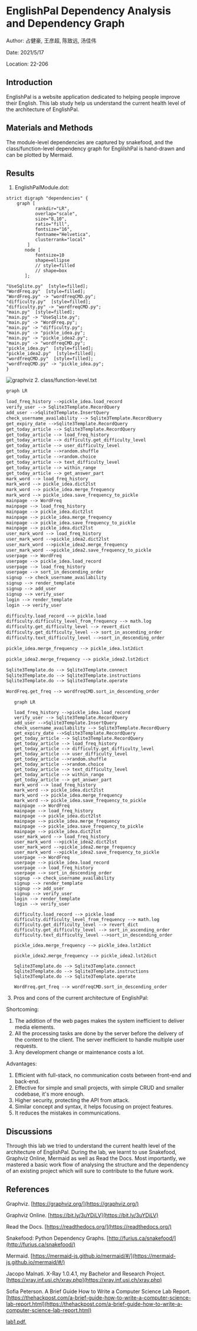 # EnglishPal Dependency Analysis and Dependency Graph

Author: 占健豪, 王彦超, 陈致远, 汤佳伟

Date: 2021/5/17

Location: 22-206

<div STYLE="page-break-after: always;"></div>

## Introduction

EnglishPal is a website application dedicated to helping people improve their English. This lab study help us understand the current health level of the architecture of EnglishPal.

## Materials and Methods

The module-level dependencies are captured by snakefood, and the class/function-level dependency graph for EnglilshPal is hand-drawn and can be plotted by Mermaid.

## Results

1. EnglishPalModule.dot:

``` linenums="1"
strict digraph "dependencies" {
    graph [
           rankdir="LR",
           overlap="scale",
           size="8,10",
           ratio="fill",
           fontsize="16",
           fontname="Helvetica",
           clusterrank="local"
        ]
       node [
           fontsize=10
           shape=ellipse
           // style=filled
           // shape=box
       ];
   
"UseSqlite.py"  [style=filled];
"WordFreq.py"  [style=filled];
"WordFreq.py" -> "wordfreqCMD.py";
"difficulty.py"  [style=filled];
"difficulty.py" -> "wordfreqCMD.py";
"main.py"  [style=filled];
"main.py" -> "UseSqlite.py";
"main.py" -> "WordFreq.py";
"main.py" -> "difficulty.py";
"main.py" -> "pickle_idea.py";
"main.py" -> "pickle_idea2.py";
"main.py" -> "wordfreqCMD.py";
"pickle_idea.py"  [style=filled];
"pickle_idea2.py"  [style=filled];
"wordfreqCMD.py"  [style=filled];
"wordfreqCMD.py" -> "pickle_idea.py";
}
```
   ![graphviz](img/graphviz.png)
2. class/function-level.txt

```mermaid.txt linenums="1"
graph LR

load_freq_history -->pickle_idea.load_record
verify_user --> Sqlite3Template.RecordQuery
add_user -->Sqlite3Template.InsertQuery
check_username_availability --> Sqlite3Template.RecordQuery
get_expiry_date -->Sqlite3Template.RecordQuery
get_today_article --> Sqlite3Template.RecordQuery
get_today_article --> load_freq_history
get_today_article --> difficulty.get_difficulty_level
get_today_article --> user_difficulty_level
get_today_article -->random.shuffle
get_today_article -->random.choice
get_today_article --> text_difficulty_level
get_today_article --> within_range
get_today_article --> get_answer_part
mark_word --> load_freq_history
mark_word --> pickle_idea.dict2lst
mark_word --> pickle_idea.merge_frequency
mark_word --> pickle_idea.save_frequency_to_pickle
mainpage --> WordFreq
mainpage --> load_freq_history
mainpage --> pickle_idea.dict2lst
mainpage --> pickle_idea.merge_frequency
mainpage --> pickle_idea.save_frequency_to_pickle
mainpage --> pickle_idea.dict2lst
user_mark_word --> load_freq_history
user_mark_word -->pickle_idea2.dict2lst
user_mark_word -->pickle_idea2.merge_frequency
user_mark_word -->pickle_idea2.save_frequency_to_pickle
userpage --> WordFreq
userpage --> pickle_idea.load_record
userpage --> load_freq_history
userpage --> sort_in_descending_order
signup --> check_username_availability
signup --> render_template
signup --> add_user
signup --> verify_user
login --> render_template
login --> verify_user

difficulty.load_record --> pickle.load
difficulty.difficulty_level_from_frequency --> math.log
difficulty.get_difficulty_level --> revert_dict
difficulty.get_difficulty_level --> sort_in_ascending_order
difficulty.text_difficulty_level -->sort_in_descending_order

pickle_idea.merge_frequency --> pickle_idea.lst2dict

pickle_idea2.merge_frequency --> pickle_idea2.lst2dict

Sqlite3Template.do --> Sqlite3Template.connect
Sqlite3Template.do --> Sqlite3Template.instructions
Sqlite3Template.do --> Sqlite3Template.operate

WordFreq.get_freq --> wordfreqCMD.sort_in_descending_order
```
```mermaid
   graph LR
   
   load_freq_history -->pickle_idea.load_record
   verify_user --> Sqlite3Template.RecordQuery
   add_user -->Sqlite3Template.InsertQuery
   check_username_availability --> Sqlite3Template.RecordQuery
   get_expiry_date -->Sqlite3Template.RecordQuery
   get_today_article --> Sqlite3Template.RecordQuery
   get_today_article --> load_freq_history
   get_today_article --> difficulty.get_difficulty_level
   get_today_article --> user_difficulty_level
   get_today_article -->random.shuffle
   get_today_article -->random.choice
   get_today_article --> text_difficulty_level
   get_today_article --> within_range
   get_today_article --> get_answer_part
   mark_word --> load_freq_history
   mark_word --> pickle_idea.dict2lst
   mark_word --> pickle_idea.merge_frequency
   mark_word --> pickle_idea.save_frequency_to_pickle
   mainpage --> WordFreq
   mainpage --> load_freq_history
   mainpage --> pickle_idea.dict2lst
   mainpage --> pickle_idea.merge_frequency
   mainpage --> pickle_idea.save_frequency_to_pickle
   mainpage --> pickle_idea.dict2lst
   user_mark_word --> load_freq_history
   user_mark_word -->pickle_idea2.dict2lst
   user_mark_word -->pickle_idea2.merge_frequency
   user_mark_word -->pickle_idea2.save_frequency_to_pickle
   userpage --> WordFreq
   userpage --> pickle_idea.load_record
   userpage --> load_freq_history
   userpage --> sort_in_descending_order
   signup --> check_username_availability
   signup --> render_template
   signup --> add_user
   signup --> verify_user
   login --> render_template
   login --> verify_user
   
   difficulty.load_record --> pickle.load
   difficulty.difficulty_level_from_frequency --> math.log
   difficulty.get_difficulty_level --> revert_dict
   difficulty.get_difficulty_level --> sort_in_ascending_order
   difficulty.text_difficulty_level -->sort_in_descending_order
   
   pickle_idea.merge_frequency --> pickle_idea.lst2dict
   
   pickle_idea2.merge_frequency --> pickle_idea2.lst2dict
   
   Sqlite3Template.do --> Sqlite3Template.connect
   Sqlite3Template.do --> Sqlite3Template.instructions
   Sqlite3Template.do --> Sqlite3Template.operate
   
   WordFreq.get_freq --> wordfreqCMD.sort_in_descending_order
```
   ![]()
3. Pros and cons of the current architecture of EnglishPal:
   
   Shortcoming:

   1. The addition of the web pages makes the system inefficient to deliver media elements.
   2. All the processing tasks are done by the server before the delivery of the content to the client. The server inefficient to handle multiple user requests.
   3. Any development change or maintenance costs a lot.

   Advantages:

   1. Efficient with full-stack, no communication costs between front-end and back-end.
   2. Effective for simple and small projects, with simple CRUD and smaller codebase, it's more enough.
   3. Higher security, protecting the API from attack.
   4. Similar concept and syntax, it helps focusing on project features.
   5. It reduces the mistakes in communications.

## Discussions

Through this lab we tried to understand the current health level of the architecture of EnglishPal. During the lab, we learnt to use Snakefood, Graphviz Online, Mermaid as well as Read the Docs. Most importantly, we mastered a basic work flow of analysing the structure and the dependency of an existing project which will sure to contribute to the future work.


## References

Graphviz. [https://graphviz.org/](https://graphviz.org/)

Graphviz Online. [https://bit.ly/3uYDiLV](https://bit.ly/3uYDiLV)

Read the Docs. [https://readthedocs.org/](https://readthedocs.org/)

Snakefood: Python Dependency Graphs. [http://furius.ca/snakefood/](http://furius.ca/snakefood/)

Mermaid. [https://mermaid-js.github.io/mermaid/#/](https://mermaid-js.github.io/mermaid/#/)

Jacopo Malnati. X-Ray 1.0.4.1, my Bachelor and Research Project. [https://xray.inf.usi.ch/xray.php](https://xray.inf.usi.ch/xray.php)

Sofia Peterson. A Brief Guide How to Write a Computer Science Lab Report. [https://thehackpost.com/a-brief-guide-how-to-write-a-computer-science-lab-report.html](https://thehackpost.com/a-brief-guide-how-to-write-a-computer-science-lab-report.html)

[lab1.pdf.](http://lanlab.org/course/2021s/softarch/Lab1.pdf)

